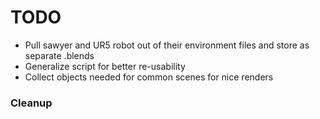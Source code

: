 # TODO

* Pull sawyer and UR5 robot out of their environment files and store as separate .blends
* Generalize script for better re-usability
* Collect objects needed for common scenes for nice renders

### Cleanup
